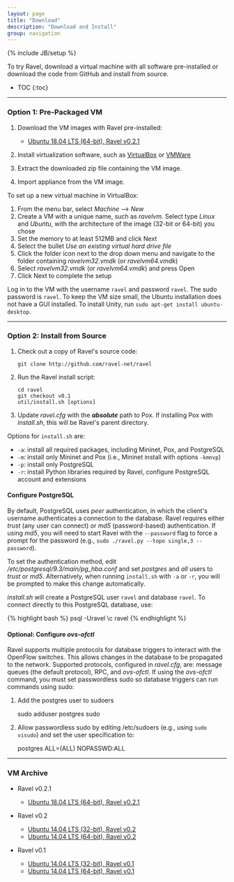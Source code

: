 ```yaml
---
layout: page
title: "Download"
description: "Download and Install"
group: navigation
---
```

{% include JB/setup %}

<!-- ------------------------- -->

To try Ravel, download a virtual machine with all software pre-installed or download the code from GitHub and install from source.

* TOC
{:toc}

-------------------------

### Option 1: Pre-Packaged VM

1. Download the VM images with Ravel pre-installed:
    - [Ubuntu 18.04 LTS (64-bit), Ravel v0.2.1](https://github.com/ravel-net/ravel/releases/download/v0.2.1/ravelvm-0.2.1-amd64.zip)

2. Install virtualization software, such as [VirtualBox](https://www.virtualbox.org/wiki/VirtualBox) or [VMWare](https://my.vmware.com/en/web/vmware/downloads)
3. Extract the downloaded zip file containing the VM image.
4. Import appliance from the VM image.

To set up a new virtual machine in VirtualBox:

1. From the menu bar, select _Machine_ --> _New_
2. Create a VM with a unique name, such as _ravelvm_.  Select type _Linux_ and _Ubuntu_, with the architecture of the image (32-bit or 64-bit) you chose
4. Set the memory to at least 512MB and click Next
5. Select the bullet _Use an existing virtual hard drive file_
6. Click the folder icon next to the drop down menu and navigate to the folder containing _ravelvm32.vmdk_ (or _ravelvm64.vmdk_)
7. Select _ravelvm32.vmdk_ (or _ravelvm64.vmdk_) and press Open
8. Click Next to complete the setup

Log in to the VM with the username `ravel` and password `ravel`.  The sudo password is `ravel`.  To keep the VM size small, the Ubuntu installation does not have a GUI installed.  To install Unity, run `sudo apt-get install ubuntu-desktop`.

-------------------------

### Option 2: Install from Source

1. Check out a copy of Ravel's source code:

    `git clone http://github.com/ravel-net/ravel`   

2. Run the Ravel install script:

    `cd ravel`   
    `git checkout v0.1`   
    `util/install.sh [options]`

3. Update _ravel.cfg_ with the __*absolute*__ path to Pox.  If installing Pox with _install.sh_, this will be Ravel's parent directory.

Options for `install.sh` are:

* `-a`: install all required packages, including Mininet, Pox, and PostgreSQL
* `-m`: install only Mininet and Pox (i.e., Mininet install with options `-kmnvp`)
* `-p`: install only PostgreSQL
* `-r`: install Python libraries required by Ravel, configure PostgreSQL account and extensions


#### Configure PostgreSQL

By default, PostgreSQL uses _peer_ authentication, in which the client's username authenticates a connection to the database.  Ravel requires either _trust_ (any user can connect) or _md5_ (password-based) authentication.  If using _md5_, you will need to start Ravel with the `--password` flag to force a prompt for the password (e.g., `sudo ./ravel.py --topo single,3 --password`).

To set the authentication method, edit _/etc/postgresql/9.3/main/pg_hba.conf_ and set _postgres_ and _all_ users to _trust_ or _md5_.  Alternatively, when running `install.sh` with `-a` or `-r`, you will be prompted to make this change automatically.

_install.sh_ will create a PostgreSQL user `ravel` and database `ravel`.  To connect directly to this PostgreSQL database, use:

{% highlight bash %}
psql -Uravel
\c ravel
{% endhighlight %}

#### Optional: Configure _ovs-ofctl_

Ravel supports multiple protocols for database triggers to interact with the OpenFlow switches.  This allows changes in the database to be propagated to the network.  Supported protocols, configured in _ravel.cfg_, are: message queues (the default protocol), RPC, and _ovs-ofctl_.  If using the _ovs-ofctl_ command, you must set passwordless sudo so database triggers can run commands using sudo:

1. Add the postgres user to sudoers

    sudo adduser postgres sudo

2. Allow passwordless sudo by editing /etc/sudoers (e.g., using `sudo visudo`) and set the user specification to:

    postgres ALL=(ALL) NOPASSWD:ALL


-------------------------

### VM Archive

* Ravel v0.2.1
  - [Ubuntu 18.04 LTS (64-bit), Ravel v0.2.1](https://github.com/ravel-net/ravel/releases/download/v0.2.1/ravelvm-0.2.1-amd64.zip)

* Ravel v0.2
  - [Ubuntu 14.04 LTS (32-bit), Ravel v0.2](http://downloads.ravel-net.org/ravelvm-0.2-i386.zip)
  - [Ubuntu 14.04 LTS (64-bit), Ravel v0.2](http://downloads.ravel-net.org/ravelvm-0.2-amd64.zip)

* Ravel v0.1
  - [Ubuntu 14.04 LTS (32-bit), Ravel v0.1](http://downloads.ravel-net.org/ravelvm-0.1-i386.zip)
  - [Ubuntu 14.04 LTS (64-bit), Ravel v0.1](http://downloads.ravel-net.org/ravelvm-0.1-amd64.zip)
